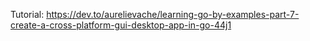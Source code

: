 Tutorial: 
https://dev.to/aurelievache/learning-go-by-examples-part-7-create-a-cross-platform-gui-desktop-app-in-go-44j1